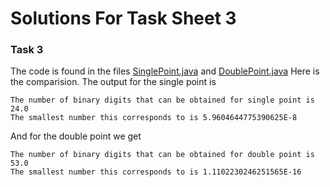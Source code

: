 # Solutions For Task Sheet 3


### Task 3
The code is found in the files [SinglePoint.java](src/SinglePoint.java) and [DoublePoint.java](src/DoublePoint.java)
Here is the comparision. The output for the single point is 

```
The number of binary digits that can be obtained for single point is 24.0
The smallest number this corresponds to is 5.9604644775390625E-8

```
And for the double point we get

```
The number of binary digits that can be obtained for double point is 53.0
The smallest number this corresponds to is 1.1102230246251565E-16
```

